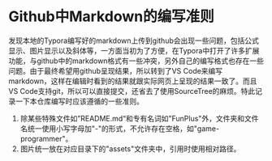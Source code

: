# Github中Markdown的编写准则
发现本地的Typora编写好的markdown上传到github会出现一些问题，包括公式显示、图片显示以及斜体等，一方面当初为了方便，在Typora中打开了许多扩展功能，与github中的markdown格式有一些冲突，另外自己的编写格式也存在一些问题。由于最终希望用github呈现结果，所以转到了VS Code来编写markdown，这样在编辑时看到的结果就跟实际网页上呈现的结果一致了。而且VS Code支持git，所以可以直接提交，还省去了使用SourceTree的麻烦。特此记录一下本仓库编写时应该遵循的一些准则。

1. 除某些特殊文件如”README.md“和专有名词如"FunPlus"外，文件夹和文件名统一使用小写字母加"-"的形式，不允许存在空格，如"game-programmer"。
2. 图片统一放在对应目录下的"assets"文件夹中，引用时使用相对路径。